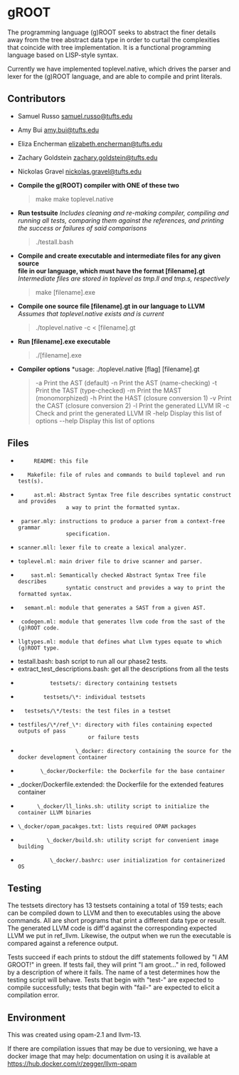 # gROOT

The programming language (g)ROOT seeks to abstract the finer details away
from the tree abstract data type in order to curtail the complexities that
coincide with tree implementation. It is a functional programming language
based on LISP-style syntax.

Currently we have implemented toplevel.native, which drives the parser and
lexer for the (g)ROOT language, and are able to compile and print literals.


## Contributors
- Samuel Russo          samuel.russo@tufts.edu
- Amy Bui               amy.bui@tufts.edu
- Eliza Encherman       elizabeth.encherman@tufts.edu
- Zachary Goldstein     zachary.goldstein@tufts.edu
- Nickolas Gravel       nickolas.gravel@tufts.edu


- **Compile the g(ROOT) compiler with ONE of these two**
    > make
    > make toplevel.native
- **Run testsuite**
   *Includes cleaning and re-making compiler, compiling and running all tests,
    comparing them against the references, and printing the success or failures
    of said comparisons*
    > ./testall.bash
- **Compile and create executable and intermediate files for any given source  
    file in our language, which must have the format [filename].gt**
   *Intermediate files are stored in toplevel as tmp.ll and tmp.s, respectively*
    > make [filename].exe
- **Compile one source file [filename].gt in our language to LLVM**
    *Assumes that toplevel.native exists and is current*
    > ./toplevel.native -c < [filename].gt
- **Run [filename].exe executable**
    > ./[filename].exe
- **Compiler options**
    *usage: ./toplevel.native [flag] [filename].gt
    > -a        Print the AST (default)
    > -n        Print the AST (name-checking)
    > -t        Print the TAST (type-checked)
    > -m        Print the MAST (monomorphized)
    > -h        Print the HAST (closure conversion 1)
    > -v        Print the CAST (closure conversion 2)
    > -l        Print the generated LLVM IR
    > -c        Check and print the generated LLVM IR
    > -help     Display this list of options
    > --help    Display this list of options





## Files
-          README: this file
-        Makefile: file of rules and commands to build toplevel and run test(s).
-          ast.ml: Abstract Syntax Tree file describes syntatic construct and provides
                     a way to print the formatted syntax.
-      parser.mly: instructions to produce a parser from a context-free grammar
                     specification.
-     scanner.mll: lexer file to create a lexical analyzer.
-     toplevel.ml: main driver file to drive scanner and parser.
-         sast.ml: Semantically checked Abstract Syntax Tree file describes
                     syntatic construct and provides a way to print the formatted syntax.
-       semant.ml: module that generates a SAST from a given AST.
-      codegen.ml: module that generates llvm code from the sast of the (g)ROOT code.
-     llgtypes.ml: module that defines what Llvm types equate to which (g)ROOT type.
-    testall.bash: bash script to run all our phase2 tests.
- extract_test_descriptions.bash: get all the descriptions from all the tests
-               testsets/: directory containing testsets
-             testsets/\*: individual testsets
-       testsets/\*/tests: the test files in a testset
-     testfiles/\*/ref_\*: directory with files containing expected outputs of pass
                            or failure tests
-                       \_docker: directory containing the source for the docker development container
-            \_docker/Dockerfile: the Dockerfile for the base container
-   \_docker/Dockerfile.extended: the Dockerfile for the extended features container
-           \_docker/ll_links.sh: utility script to initialize the container LLVM binaries
-     \_docker/opam_pacakges.txt: lists required OPAM packages
-              \_docker/build.sh: utility script for convenient image building
-               \_docker/.bashrc: user initialization for containerized OS 



## Testing
The testsets directory has 13 testsets containing a total of 159 tests; each can be
compiled down to LLVM and then to executables using the above commands. All are
short programs that print a different data type or result. The generated LLVM code is
diff'd against the corresponding expected LLVM we put in ref_llvm. Likewise, the output
when we run the executable is compared against a reference output.

Tests succeed if each prints to stdout the diff statements followed by "I AM GROOT!" in green.
If tests fail, they will print "I am groot..." in red, followed by a description of where it fails. The name of a test determines how the testing script will behave. Tests that begin with
"test-" are expected to compile successfully; tests that begin with "fail-" are expected to
elicit a compilation error.



## Environment
This was created using opam-2.1 and llvm-13.

If there are compilation issues that may be due to versioning, we have a docker image that may help:
documentation on using it is available at https://hub.docker.com/r/zegger/llvm-opam

